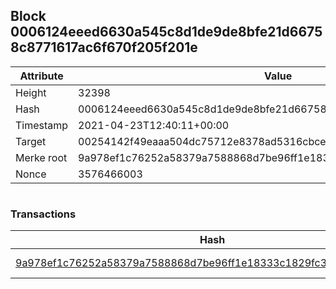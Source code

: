 ## Block 0006124eeed6630a545c8d1de9de8bfe21d66758c8771617ac6f670f205f201e

Attribute | Value
--- | ---
Height | 32398
Hash | 0006124eeed6630a545c8d1de9de8bfe21d66758c8771617ac6f670f205f201e
Timestamp | 2021-04-23T12:40:11+00:00
Target | 00254142f49eaaa504dc75712e8378ad5316cbcead634704b3734b6271167cc4
Merke root | 9a978ef1c76252a58379a7588868d7be96ff1e18333c1829fc3563036e1c667d
Nonce | 3576466003

```

```

### Transactions

Hash | Amount
--- | ---
[9a978ef1c76252a58379a7588868d7be96ff1e18333c1829fc3563036e1c667d](9a978ef1c76252a58379a7588868d7be96ff1e18333c1829fc3563036e1c667d.md) | 10.00000000 SKEPTI 
